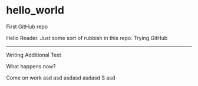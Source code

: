 # hello_world
First GitHub repo

Hello Reader.
Just some sort of rubbish in this repo. Trying GitHub

---

Writing Additional Text

What happens now?

Come on work
asd asd
asdasd
asdasd
S
asd
